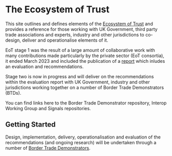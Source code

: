 # The Ecosystem of Trust

This site outlines and defines elements of the [Ecosystem of Trust](https://www.gov.uk/government/publications/the-ecosystem-of-trust-evaluation-report-2023) and provides a reference for those working with UK Government, third party trade associations and experts, industry and other jurisdictions to co-design, deliver and operationalise elements of it.

EoT stage 1 was the result of a large amount of collaborative work with many contributions made particularly by the private sector (EoT consortia), it ended March 2023 and included the publication of a [report](https://www.gov.uk/government/publications/the-ecosystem-of-trust-evaluation-report-2023) which inludes an evaluation and recommendations.

Stage two is now in progress and will deliver on the recommendations within the evaluation report with UK Government, industry and other jurisdictions working together on a number of Border Trade Demonstrators (BTDs).

You can find links here to the Border Trade Demonstrator repository, Interop Working Group and Signals repositories.

## Getting Started

Design, implementation, delivery, operationalisation and evaluation of the recommendations (and ongoing research) will be undertaken through a number of [Border Trade Demonstrators](https://github.com/border-trade-demonstrators).